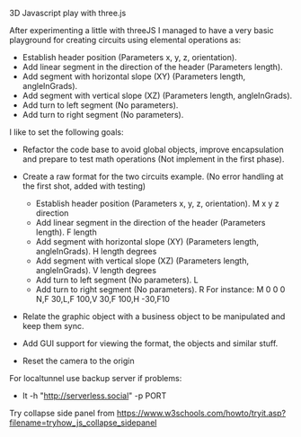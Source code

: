 3D Javascript play with three.js

After experimenting a little with threeJS I managed to have a very basic playground for creating circuits using elemental operations as: 
- Establish header position (Parameters x, y, z, orientation). 
- Add linear segment in the direction of the header (Parameters length). 
- Add segment with horizontal slope (XY) (Parameters length, angleInGrads).
- Add segment with vertical slope (XZ) (Parameters length, angleInGrads).
- Add turn to left segment (No parameters). 
- Add turn to right segment (No parameters). 

I like to set the following goals: 

* Refactor the code base to avoid global objects, improve encapsulation and prepare to test math operations (Not implement in the first phase).

* Create a raw format for the two circuits example. (No error handling at the first shot, added with testing)
  - Establish header position (Parameters x, y, z, orientation).
      M x y z direction
  - Add linear segment in the direction of the header (Parameters length).
      F length
  - Add segment with horizontal slope (XY) (Parameters length, angleInGrads).
      H length degrees    
  - Add segment with vertical slope (XZ) (Parameters length, angleInGrads).
      V length degrees
  - Add turn to left segment (No parameters). 
      L 
  - Add turn to right segment (No parameters). 
      R
  For instance: M 0 0 0 N,F 30,L,F 100,V 30,F 100,H -30,F10

* Relate the graphic object with a business object to be manipulated and keep them sync. 

* Add GUI support for viewing the format, the objects and similar stuff. 

* Reset the camera to the origin 

For localtunnel use backup server if problems: 
- lt -h "http://serverless.social" -p PORT

Try collapse side panel from https://www.w3schools.com/howto/tryit.asp?filename=tryhow_js_collapse_sidepanel
